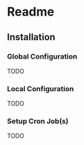 # Readme

## Installation

### Global Configuration

TODO

### Local Configuration

TODO

### Setup Cron Job(s)

TODO
